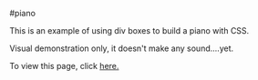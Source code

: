 #piano

This is an example of using div boxes to build a piano with CSS.

Visual demonstration only, it doesn't make any sound....yet.

To view this page, click <a href=https://claudebaxter.github.io/free-code-camp-progress/piano/index.html title="Piano"> here.</a>
